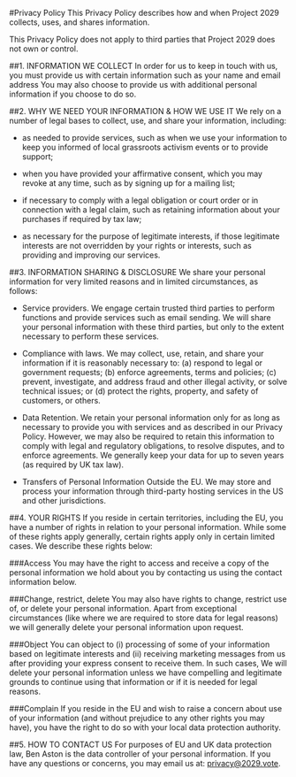 #Privacy Policy
This Privacy Policy describes how and when Project 2029 collects, uses, and shares information.

This Privacy Policy does not apply to third parties that Project 2029 does not own or control.

##1. INFORMATION WE COLLECT
In order for us to keep in touch with us, you must provide us with certain information such as your name and email address You may also choose to provide us with additional personal information if you choose to do so.

##2. WHY WE NEED YOUR INFORMATION & HOW WE USE IT
We rely on a number of legal bases to collect, use, and share your information, including:

- as needed to provide services, such as when we use your information to keep you informed of local grassroots activism events or to provide support;


- when you have provided your affirmative consent, which you may revoke at any time, such as by signing up for a mailing list;


- if necessary to comply with a legal obligation or court order or in connection with a legal claim, such as retaining information about your purchases if required by tax law;


- as necessary for the purpose of legitimate interests, if those legitimate interests are not overridden by your rights or interests, such as providing and improving our services.


##3. INFORMATION SHARING & DISCLOSURE
We share your personal information for very limited reasons and in limited circumstances, as follows:

- Service providers. We engage certain trusted third parties to perform functions and provide services such as email sending. We will share your personal information with these third parties, but only to the extent necessary to perform these services.


- Compliance with laws. We may collect, use, retain, and share your information if it is reasonably necessary to: (a) respond to legal or government requests; (b) enforce agreements, terms and policies; (c) prevent, investigate, and address fraud and other illegal activity, or solve technical issues; or (d) protect the rights, property, and safety of customers, or others.


- Data Retention. We retain your personal information only for as long as necessary to provide you with services and as described in our Privacy Policy. However, we may also be required to retain this information to comply with legal and regulatory obligations, to resolve disputes, and to enforce agreements. We generally keep your data for up to seven years (as required by UK tax law).


- Transfers of Personal Information Outside the EU. We may store and process your information through third-party hosting services in the US and other jurisdictions. 


##4. YOUR RIGHTS
If you reside in certain territories, including the EU, you have a number of rights in relation to your personal information. While some of these rights apply generally, certain rights apply only in certain limited cases. We describe these rights below:

###Access
You may have the right to access and receive a copy of the personal information we hold about you by contacting us using the contact information below.

###Change, restrict, delete
You may also have rights to change, restrict use of, or delete your personal information. Apart from exceptional circumstances (like where we are required to store data for legal reasons) we will generally delete your personal information upon request.

###Object
You can object to (i) processing of some of your information based on legitimate interests and (ii) receiving marketing messages from us after providing your express consent to receive them. In such cases, We will delete your personal information unless we have compelling and legitimate grounds to continue using that information or if it is needed for legal reasons.

###Complain
If you reside in the EU and wish to raise a concern about use of your information (and without prejudice to any other rights you may have), you have the right to do so with your local data protection authority.


##5. HOW TO CONTACT US
For purposes of EU and UK data protection law, Ben Aston is the data controller of your personal information. If you have any questions or concerns, you may email us at: privacy@2029.vote.
